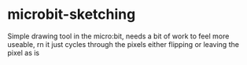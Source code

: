 # microbit-sketching
Simple drawing tool in the micro:bit, needs a bit of work to feel more useable, rn it just cycles through the pixels either flipping or leaving the pixel as is
